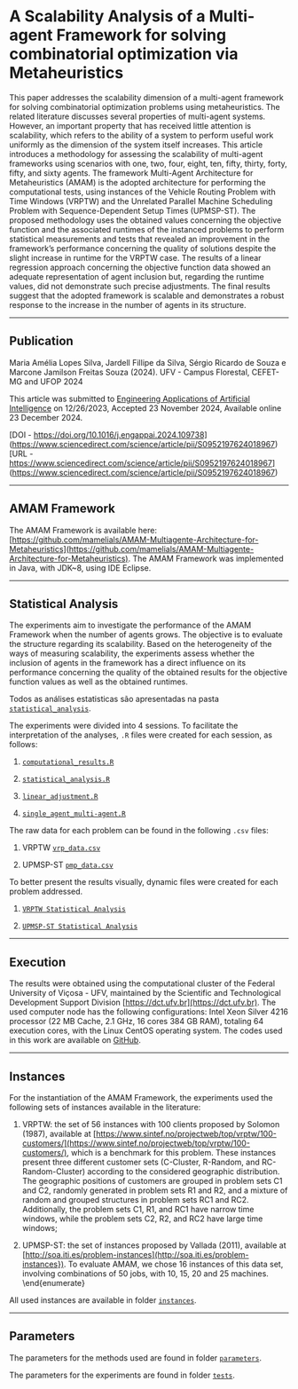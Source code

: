 # A Scalability Analysis of a Multi-agent Framework for solving combinatorial optimization via Metaheuristics

This paper addresses the scalability dimension of a multi-agent framework for solving combinatorial optimization problems using metaheuristics. The related literature discusses several properties of multi-agent systems. However, an important property that has received little attention is scalability, which refers to the ability of a system to perform useful work uniformly as the dimension of the system itself increases. This article introduces a methodology for assessing the scalability of multi-agent frameworks using scenarios with one, two, four, eight, ten, fifty, thirty, forty, fifty, and sixty agents. The framework Multi-Agent Architecture for Metaheuristics (AMAM) is the adopted architecture for performing the computational tests, using instances of the Vehicle Routing Problem with Time Windows (VRPTW) and the Unrelated Parallel Machine Scheduling Problem with Sequence-Dependent Setup Times (UPMSP-ST). The proposed methodology uses the obtained values concerning the objective function and the associated runtimes of the instanced problems to perform statistical measurements and tests that revealed an improvement in the framework’s performance concerning the quality of solutions despite the slight increase in runtime for the VRPTW case. The results of a linear regression approach concerning the objective function data showed an adequate representation of agent inclusion but, regarding the runtime values, did not demonstrate such precise adjustments. The final results suggest that the adopted framework is scalable and demonstrates a robust response to the increase in the number of agents in its structure.

-------------------------------------------------------------------------------------------------------

## Publication

Maria Amélia Lopes Silva, Jardell Fillipe da Silva, Sérgio Ricardo de Souza e Marcone Jamilson Freitas Souza (2024). UFV - Campus Florestal, CEFET-MG and UFOP 2024

This article was submitted to [Engineering Applications of Artificial Intelligence](https://www.sciencedirect.com/journal/engineering-applications-of-artificial-intelligence) on 12/26/2023, Accepted 23 November 2024, Available online 23 December 2024.

[DOI - https://doi.org/10.1016/j.engappai.2024.109738] (https://www.sciencedirect.com/science/article/pii/S0952197624018967)
[URL - https://www.sciencedirect.com/science/article/pii/S0952197624018967] (https://www.sciencedirect.com/science/article/pii/S0952197624018967)

-------------------------------------------------------------------------------------------------------

## AMAM Framework

The AMAM Framework is available here: [https://github.com/mamelials/AMAM-Multiagente-Architecture-for-Metaheuristics](https://github.com/mamelials/AMAM-Multiagente-Architecture-for-Metaheuristics). The AMAM Framework was implemented in Java, with JDK~8, using IDE Eclipse.

-------------------------------------------------------------------------------------------------------

## Statistical Analysis

The experiments aim to investigate the performance of the AMAM Framework when the number of agents grows. The objective is to evaluate the structure regarding its scalability. Based on the heterogeneity of the ways of measuring scalability, the experiments assess whether the inclusion of agents in the framework has a direct influence on its performance concerning the quality of the obtained results for the objective function values as well as the obtained runtimes.

Todos as análises estatisticas são apresentadas na pasta [`statistical_analysis`](statistical_analysis).

The experiments were divided into 4 sessions. To facilitate the interpretation of the analyses, `.R` files were created for each session, as follows:

1. [`computational_results.R`](statistical_analysis/computational_results.R)

2. [`statistical_analysis.R`](statistical_analysis/statistical_analysis.R)

3. [`linear_adjustment.R`](statistical_analysis/linear_adjustment.R)

4. [`single_agent_multi-agent.R`](statistical_analysis/single_agent_multi-agent.R)

The raw data for each problem can be found in the following `.csv` files:

1. VRPTW [`vrp_data.csv`](statistical_analysis/vrp_data.csv)

2. UPMSP-ST [`pmp_data.csv`](statistical_analysis/pmp_data.csv)

To better present the results visually, dynamic files were created for each problem addressed.

1. [`VRPTW Statistical Analysis`](https://jardell-jfs.shinyapps.io/vrptw_analysis/)

2. [`UPMSP-ST Statistical Analysis`](https://jardell-jfs.shinyapps.io/pmp_analysis/)

-------------------------------------------------------------------------------------------------------

## Execution

The results were obtained using the computational cluster of the Federal University of Viçosa - UFV, maintained by the Scientific and Technological Development Support Division [https://dct.ufv.br](https://dct.ufv.br). The used computer node has the following configurations: Intel Xeon Silver 4216 processor (22 MB Cache, 2.1 GHz, 16 cores 384 GB RAM), totaling 64 execution cores, with the Linux CentOS operating system. The codes used in this work are available on [GitHub](https://github.com/jardelljfs/AMAM_Scalability).

-------------------------------------------------------------------------------------------------------

## Instances

For the instantiation of the AMAM Framework, the experiments used the following sets of instances available in the literature:

1. VRPTW: the set of $56$ instances with $100$ clients proposed by Solomon (1987), available at [https://www.sintef.no/projectweb/top/vrptw/100-customers/](https://www.sintef.no/projectweb/top/vrptw/100-customers/), which is a benchmark for this problem. These instances present three different customer sets (C-Cluster, R-Random, and RC-Random-Cluster) according to the considered geographic distribution. The geographic positions of customers are grouped in problem sets C1 and C2, randomly generated in problem sets R1 and R2, and a mixture of random and grouped structures in problem sets RC1 and RC2. Additionally, the problem sets C1, R1, and RC1 have narrow time windows, while the problem sets C2, R2, and RC2 have large time windows;

2. UPMSP-ST: the set of instances proposed by Vallada (2011), available at [http://soa.iti.es/problem-instances](http://soa.iti.es/problem-instances}). To evaluate AMAM, we chose $16$ instances of this data set, involving combinations of $50$ jobs, with $10$, $15$, $20$ and $25$ machines.
\end{enumerate}

All used instances are available in folder [`instances`](instances).

-------------------------------------------------------------------------------------------------------

## Parameters

The parameters for the methods used are found in folder [`parameters`](parameters).

The parameters for the experiments are found in folder [`tests`](tests).
